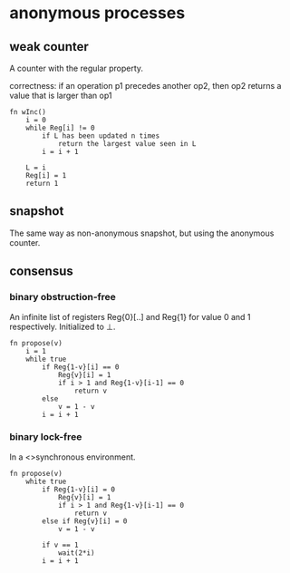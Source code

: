 # anonymous processes

## weak counter

A counter with the regular property.

correctness: if an operation p1 precedes another op2, then op2 returns a value that is larger than op1

```
fn wInc()
	i = 0
	while Reg[i] != 0
		if L has been updated n times
			return the largest value seen in L
		i = i + 1

	L = i
	Reg[i] = 1
	return 1
```

## snapshot

The same way as non-anonymous snapshot, but using the anonymous counter.

## consensus

### binary obstruction-free

An infinite list of registers Reg{0}[..] and Reg{1} for value 0 and 1 respectively. Initialized to $\bot$.

```
fn propose(v)
	i = 1
	while true
		if Reg{1-v}[i] == 0
			Reg{v}[i] = 1
			if i > 1 and Reg{1-v}[i-1] == 0
				return v
		else
			v = 1 - v
		i = i + 1
```

### binary lock-free

In a <>synchronous environment.

```
fn propose(v)
	white true
		if Reg{1-v}[i] = 0
			Reg{v}[i] = 1
			if i > 1 and Reg{1-v}[i-1] == 0
				return v
		else if Reg{v}[i] = 0
			v = 1 - v

		if v == 1
			wait(2*i)
		i = i + 1
```
